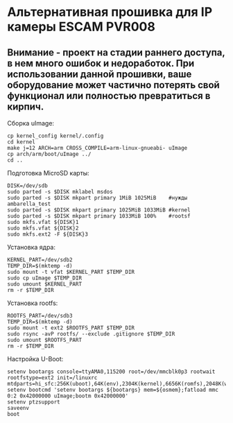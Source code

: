 # Альтернативная прошивка для IP камеры ESCAM PVR008

## Внимание - проект на стадии раннего доступа, в нем много ошибок и недоработок. При использовании данной прошивки, ваше оборудование может частично потерять свой функционал или полностью превратиться в кирпич.

Сборка uImage:

```
cp kernel_config kernel/.config
cd kernel
make j=12 ARCH=arm CROSS_COMPILE=arm-linux-gnueabi- uImage
cp arch/arm/boot/uImage ../
cd ..
```

Подготовка MicroSD карты:

```
DISK=/dev/sdb
sudo parted -s $DISK mklabel msdos
sudo parted -s $DISK mkpart primary 1MiB 1025MiB    #нужды ambarella_test
sudo parted -s $DISK mkpart primary 1025MiB 1033MiB #kernel
sudo parted -s $DISK mkpart primary 1033MiB 100%    #rootsf
sudo mkfs.vfat ${DISK}1
sudo mkfs.vfat ${DISK}2
sudo mkfs.ext2 -F ${DISK}3
```

Установка ядра:

```
KERNEL_PART=/dev/sdb2
TEMP_DIR=$(mktemp -d)
sudo mount -t vfat $KERNEL_PART $TEMP_DIR
sudo cp uImage $TEMP_DIR
sudo umount $KERNEL_PART
rm -r $TEMP_DIR
```

Установка rootfs:

```
ROOTFS_PART=/dev/sdb3
TEMP_DIR=$(mktemp -d)
sudo mount -t ext2 $ROOTFS_PART $TEMP_DIR
sudo rsync -avP rootfs/ --exclude .gitignore $TEMP_DIR
sudo umount $ROOTFS_PART
rm -r $TEMP_DIR
```

Настройка U-Boot:

```
setenv bootargs console=ttyAMA0,115200 root=/dev/mmcblk0p3 rootwait rootfstype=ext2 init=/linuxrc mtdparts=hi_sfc:256K(uboot),64K(env),2304K(kernel),6656K(romfs),2048K(webserver),384K(custom),768K(config),3904K(onvif)
setenv bootcmd 'setenv bootargs ${bootargs} mem=${osmem};fatload mmc 0:2 0x42000000 uImage;bootm 0x42000000'
setenv ptzsupport
saveenv
boot
```
